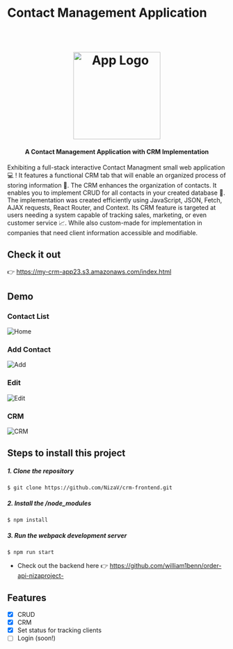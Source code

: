 # Contact Management Application

<h1 align="center">
  <br>
  <img src="https://github.com/NizaV/crm-frontend/blob/master/src/img/profile-icon.png" alt="App Logo" width="200" height="200">
</h1>

<h4 align="center">A Contact Management Application with CRM Implementation</h4>

Exhibiting a full-stack interactive Contact Managment small web application :computer: ! It features a functional CRM tab that will enable an organized process of storing information :raised_hands:. The CRM enhances the organization of contacts. It enables you to implement CRUD for all contacts in your created database 📇. The implementation was created efficiently using JavaScript, JSON, Fetch, AJAX requests, React Router, and Context. Its CRM feature is targeted at users needing a system capable of tracking sales, marketing, or even customer service 📈. While also custom-made for implementation in companies that need client information accessible and modifiable.

## Check it out

👉 https://my-crm-app23.s3.amazonaws.com/index.html

## Demo

### Contact List

![Home](src/img/contact-home.gif)
<br>

### Add Contact

![Add](src/img/add.gif)
<br>

### Edit

![Edit](src/img/edit.gif)
<br>

### CRM

![CRM](src/img/crm-prev.gif)
<br>

## Steps to install this project

##### 1. Clone the repository

```
$ git clone https://github.com/NizaV/crm-frontend.git
```

##### 2. Install the /node_modules

```
$ npm install
```

##### 3. Run the webpack development server

```
$ npm run start
```

- Check out the backend here 👉 https://github.com/william1benn/order-api-nizaproject-

## Features

- [x] CRUD
- [x] CRM
- [x] Set status for tracking clients
- [ ] Login (soon!)

